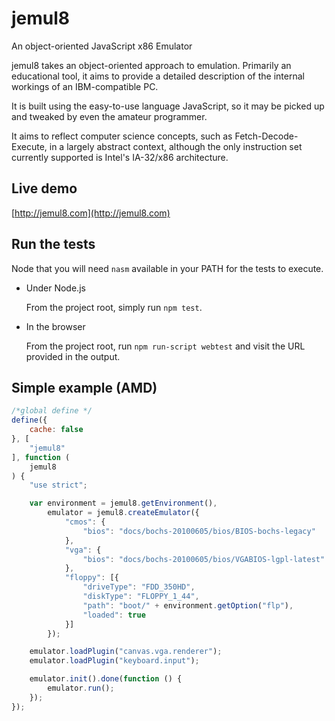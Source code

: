 jemul8
======

An object-oriented JavaScript x86 Emulator

jemul8 takes an object-oriented approach to emulation. Primarily an educational tool, it aims to provide
a detailed description of the internal workings of an IBM-compatible PC.

It is built using the easy-to-use language JavaScript, so it may be picked up and tweaked by even
the amateur programmer.

It aims to reflect computer science concepts, such as Fetch-Decode-Execute, in a largely abstract context,
although the only instruction set currently supported is Intel's IA-32/x86 architecture.

Live demo
---------

[http://jemul8.com](http://jemul8.com)

Run the tests
-------------

Node that you will need `nasm` available in your PATH for the tests to execute.

- Under Node.js

    From the project root, simply run `npm test`.

- In the browser

    From the project root, run `npm run-script webtest` and visit the URL provided in the output.

Simple example (AMD)
--------------------

```javascript
/*global define */
define({
    cache: false
}, [
    "jemul8"
], function (
    jemul8
) {
    "use strict";

    var environment = jemul8.getEnvironment(),
        emulator = jemul8.createEmulator({
            "cmos": {
                "bios": "docs/bochs-20100605/bios/BIOS-bochs-legacy"
            },
            "vga": {
                "bios": "docs/bochs-20100605/bios/VGABIOS-lgpl-latest"
            },
            "floppy": [{
                "driveType": "FDD_350HD",
                "diskType": "FLOPPY_1_44",
                "path": "boot/" + environment.getOption("flp"),
                "loaded": true
            }]
        });

    emulator.loadPlugin("canvas.vga.renderer");
    emulator.loadPlugin("keyboard.input");

    emulator.init().done(function () {
        emulator.run();
    });
});
```
